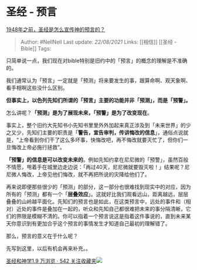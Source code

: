 # 圣经 - 预言
[1948年之前，圣经是怎么宣传神的预言的？](https://www.zhihu.com/question/316958701/answer/638609628)


> Author: #NellNell 
Last update: *22/08/2021* 
Links: [[相信]] [[圣经 - Bible]]
Tags:  

  

只简单说一点，我们现在对bible特别是旧约中的「预言」的概念的理解是不准确的。

我们通常认为「预言」一定就是「预测」将来要发生的事，跟算命啊、观天象啊、看手相啊这些没什么区别。

**但事实上，以色列先知们所谓的「预言」主要的功能并非「预测」，而是「预警」。**

怎么讲呢？**「预测」是为了展现未来，「预警」是为了改变现在**。

事实上，整个旧约大先知书小先知书里里外外加起来真正涉及到「未来世界」的少之又少，先知们主要的职责是「**警告，宣告审判，传讲悔改的信息**」，通俗点说就是，“上帝看到你们干了这么多坏事，快悔改吧，再不悔改就要灭忙了，但你们一旦悔改上帝必施行拯救”。

**「预警」的信息是可以改变未来的**。例如先知约拿在尼尼微的「预警」，虽然百般不情愿，甩着手在城里边走边说：「再过40天，尼尼微就要毁灭啦！」结果呢？尼尼微人悔改，上帝见他们悔改，就不再把所说的灾降给他们了。

再来说即便那些很少的「预测」的部分，这一部分也很难找到现实中的对应，因为所有的「预测」都有一个「**层叠效应**」。这就好比我们观看远山，距离越远，层层叠叠的山岭越平面化。先知们的预言也是如此，在这类预言中，远处的事件和（相对）近处的事件是叠加在一起的，听众和先知自己都很难把未来的事分隔清晰，它们的界限是模糊不清的。你可以指着一个预言说这是指着这件事说的，直到未来某天你意识到有更加合乎这个预言的事情发生才知道自己最初的理解错了。

那么，预言的意义在于什么呢？

先写到这里，以后有机会再来补充。。

[圣经和神学1.9 万浏览 · 542 关注收藏夹![](https://pic2.zhimg.com/80/v2-b2918ef3f9c19572ba524ac59316a917_1440w.png)](https://www.zhihu.com/collection/313814574)